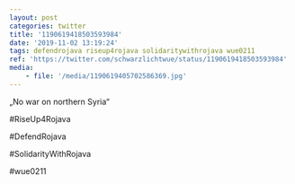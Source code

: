 ```yaml
---
layout: post
categories: twitter
title: '1190619418503593984'
date: '2019-11-02 13:19:24'
tags: defendrojava riseup4rojava solidaritywithrojava wue0211
ref: 'https://twitter.com/schwarzlichtwue/status/1190619418503593984'
media:
    - file: '/media/1190619405702586369.jpg'
---
```

„No war on northern Syria“

#RiseUp4Rojava

#DefendRojava

#SolidarityWithRojava

#wue0211  